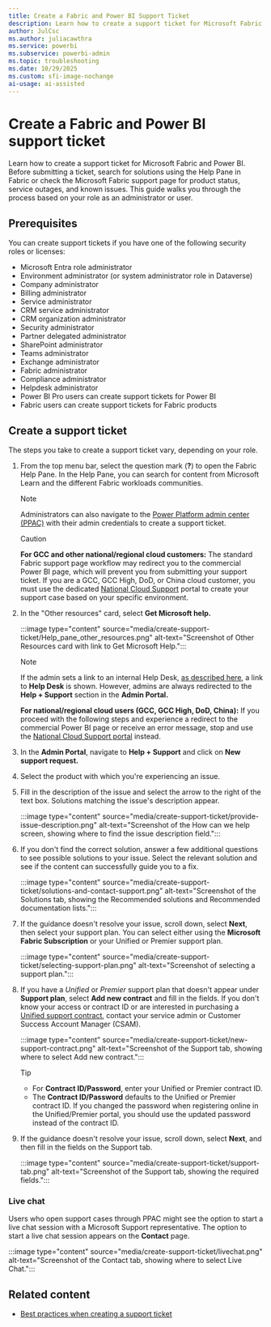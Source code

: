 ```yaml
---
title: Create a Fabric and Power BI Support Ticket
description: Learn how to create a support ticket for Microsoft Fabric and Power BI based on your role. Includes steps for administrators and users to submit support requests.
author: JulCsc
ms.author: juliacawthra
ms.service: powerbi
ms.subservice: powerbi-admin
ms.topic: troubleshooting 
ms.date: 10/29/2025
ms.custom: sfi-image-nochange
ai-usage: ai-assisted
---
```


# Create a Fabric and Power BI support ticket

Learn how to create a support ticket for Microsoft Fabric and Power BI. Before submitting a ticket, search for solutions using the Help Pane in Fabric or check the Microsoft Fabric support page for product status, service outages, and known issues. This guide walks you through the process based on your role as an administrator or user.

## Prerequisites

You can create support tickets if you have one of the following security roles or licenses:

- Microsoft Entra role administrator
- Environment administrator (or system administrator role in Dataverse)
- Company administrator
- Billing administrator
- Service administrator
- CRM service administrator
- CRM organization administrator
- Security administrator
- Partner delegated administrator
- SharePoint administrator
- Teams administrator
- Exchange administrator
- Fabric administrator
- Compliance administrator
- Helpdesk administrator
- Power BI Pro users can create support tickets for Power BI
- Fabric users can create support tickets for Fabric products

## Create a support ticket

The steps you take to create a support ticket vary, depending on your role.

1. From the top menu bar, select the question mark (**?**) to open the Fabric Help Pane. In the Help Pane, you can search for content from Microsoft Learn and the different Fabric workloads communities.

   > [!NOTE]
   > Administrators can also navigate to the [Power Platform admin center (PPAC)](https://admin.powerplatform.microsoft.com/) with their admin credentials to create a support ticket.

   > [!CAUTION]
   > **For GCC and other national/regional cloud customers:** The standard Fabric support page workflow may redirect you to the commercial Power BI page, which will prevent you from submitting your support ticket. If you are a GCC, GCC High, DoD, or China cloud customer, you must use the dedicated [National Cloud Support](https://www.microsoft.com/power-platform/products/power-bi/clouds#Support) portal to create your support case based on your specific environment.

1. In the "Other resources" card, select **Get Microsoft help.**

      :::image type="content" source="media/create-support-ticket/Help_pane_other_resources.png" alt-text="Screenshot of Other Resources card with link to Get Microsoft Help.":::

      > [!NOTE]
   > If the admin sets a link to an internal Help Desk, [as described here](/fabric/admin/service-admin-portal-help-support), a link to **Help Desk** is shown. However, admins are always redirected to the **Help + Support** section in the **Admin Portal.**
   >
   > **For national/regional cloud users (GCC, GCC High, DoD, China):** If you proceed with the following steps and experience a redirect to the commercial Power BI page or receive an error message, stop and use the [National Cloud Support portal](https://www.microsoft.com/power-platform/products/power-bi/clouds#Support) instead.

1. In the **Admin Portal**, navigate to **Help + Support** and click on **New support request.**
1. Select the product with which you're experiencing an issue.
1. Fill in the description of the issue and select the arrow to the right of the text box. Solutions matching the issue's description appear.

   :::image type="content" source="media/create-support-ticket/provide-issue-description.png" alt-text="Screenshot of the How can we help screen, showing where to find the issue description field.":::

1. If you don't find the correct solution, answer a few additional questions to see possible solutions to your issue. Select the relevant solution and see if the content can successfully guide you to a fix.

   :::image type="content" source="media/create-support-ticket/solutions-and-contact-support.png" alt-text="Screenshot of the Solutions tab, showing the Recommended solutions and Recommended documentation lists.":::

1. If the guidance doesn't resolve your issue, scroll down, select **Next**, then select your support plan. You can select either using the **Microsoft Fabric Subscription** or your Unified or Premier support plan.

   :::image type="content" source="media/create-support-ticket/selecting-support-plan.png" alt-text="Screenshot of selecting a support plan.":::

1. If you have a *Unified* or *Premier* support plan that doesn't appear under **Support plan**, select **Add new contract** and fill in the fields. If you don't know your access or contract ID or are interested in purchasing a [Unified support contract](/power-bi/support/service-support-options), contact your service admin or Customer Success Account Manager (CSAM).

   :::image type="content" source="media/create-support-ticket/new-support-contract.png" alt-text="Screenshot of the Support tab, showing where to select Add new contract.":::

   > [!TIP]
   > - For **Contract ID/Password**, enter your Unified or Premier contract ID.
   > - The **Contract ID/Password** defaults to the Unified or Premier contract ID. If you changed the password when registering online in the Unified/Premier portal, you should use the updated password instead of the contract ID.

1. If the guidance doesn't resolve your issue, scroll down, select **Next**, and then fill in the fields on the Support tab.

      :::image type="content" source="media/create-support-ticket/support-tab.png" alt-text="Screenshot of the Support tab, showing the required fields.":::

### Live chat

Users who open support cases through PPAC might see the option to start a live chat session with a Microsoft Support representative. The option to start a live chat session appears on the **Contact** page.

   :::image type="content" source="media/create-support-ticket/livechat.png" alt-text="Screenshot of the Contact tab, showing where to select Live Chat.":::

## Related content

- [Best practices when creating a support ticket](best-practices-creating-support-ticket.md)
